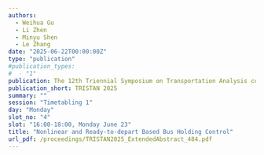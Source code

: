 ```yaml
---
authors:
  - Weihua Gu
  - Li Zhen
  - Minyu Shen
  - Le Zhang
date: "2025-06-22T00:00:00Z"
type: "publication"
#publication_types:
#  - "1"
publication: The 12th Triennial Symposium on Transportation Analysis conference
publication_short: TRISTAN 2025
summary: ""
session: "Timetabling 1"
day: "Monday"
slot_no: "4"
slot: "16:00-18:00, Monday June 23"
title: "Nonlinear and Ready-to-depart Based Bus Holding Control"
url_pdf: /proceedings/TRISTAN2025_ExtendedAbstract_484.pdf
---
```


